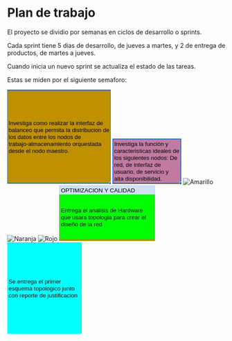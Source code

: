 # Plan de trabajo 

El proyecto se dividio por semanas en ciclos de desarrollo o sprints.

Cada sprint tiene 5 dias de desarrollo, de jueves a martes, y 2 de entrega de productos, de martes a jueves.

Cuando inicia un nuevo sprint se actualiza el estado de las tareas.

Estas se miden por el siguiente semaforo:

![Dorado](../imagenes/semaforo/dorado.jpg)
![Morado](../imagenes/semaforo/morado.jpg)
![Amarillo](../imagenes/semaforo/amarillo.jpg)
![Naranja](../imagenes/semaforo/naranja.jpg)
![Rojo](../imagenes/semaforo/rojo.jpg)
![Verde](../imagenes/semaforo/verde.jpg)
![Azul](../imagenes/semaforo/azul.jpg)

